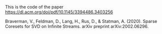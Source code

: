This is the code of the paper 
https://dl.acm.org/doi/pdf/10.1145/3394486.3403256

Braverman, V., Feldman, D., Lang, H., Rus, D., & Statman, A. (2020). Sparse Coresets for SVD on Infinite Streams. arXiv preprint arXiv:2002.06296.‏
